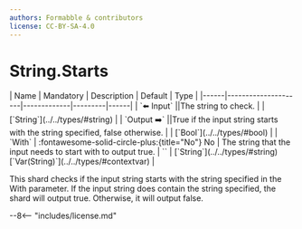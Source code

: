 ```yaml
---
authors: Formabble & contributors
license: CC-BY-SA-4.0
---
```



# String.Starts

<div class="sh-parameters" markdown="1">
| Name | Mandatory | Description | Default | Type |
|------|---------------------|-------------|---------|------|
| `⬅️ Input` ||The string to check. | | [`String`](../../types/#string) |
| `Output ➡️` ||True if the input string starts with the string specified, false otherwise. | | [`Bool`](../../types/#bool) |
| `With` | :fontawesome-solid-circle-plus:{title="No"} No  | The string that the input needs to start with to output true. | `` | [`String`](../../types/#string)[`Var(String)`](../../types/#contextvar) |

</div>

This shard checks if the input string starts with the string specified in the With parameter. If the input string does contain the string specified, the shard will output true. Otherwise, it will output false.

--8<-- "includes/license.md"

